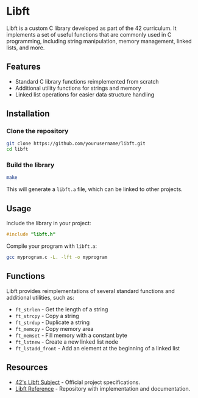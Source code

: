 # Libft

Libft is a custom C library developed as part of the 42 curriculum. It implements a set of useful functions that are commonly used in C programming, including string manipulation, memory management, linked lists, and more.

## Features
- Standard C library functions reimplemented from scratch
- Additional utility functions for strings and memory
- Linked list operations for easier data structure handling

## Installation
### Clone the repository
```sh
git clone https://github.com/yourusername/libft.git
cd libft
```

### Build the library
```sh
make
```
This will generate a `libft.a` file, which can be linked to other projects.

## Usage
Include the library in your project:
```c
#include "libft.h"
```
Compile your program with `libft.a`:
```sh
gcc myprogram.c -L. -lft -o myprogram
```

## Functions
Libft provides reimplementations of several standard functions and additional utilities, such as:
- `ft_strlen` - Get the length of a string
- `ft_strcpy` - Copy a string
- `ft_strdup` - Duplicate a string
- `ft_memcpy` - Copy memory area
- `ft_memset` - Fill memory with a constant byte
- `ft_lstnew` - Create a new linked list node
- `ft_lstadd_front` - Add an element at the beginning of a linked list

## Resources
- [42's Libft Subject](https://cdn.intra.42.fr/pdf/pdf/28533/en.subject.pdf) - Official project specifications.
- [Libft Reference](https://github.com/yourusername/libft) - Repository with implementation and documentation.

